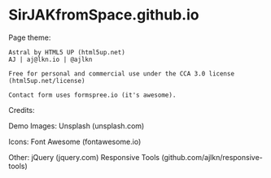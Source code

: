 # SirJAKfromSpace.github.io



Page theme:

	Astral by HTML5 UP (html5up.net)
	AJ | aj@lkn.io | @ajlkn
	
	Free for personal and commercial use under the CCA 3.0 license 
	(html5up.net/license)

	Contact form uses formspree.io (it's awesome).


Credits:
	
Demo Images:
Unsplash (unsplash.com)

Icons:
Font Awesome (fontawesome.io)

Other:
jQuery (jquery.com)
Responsive Tools (github.com/ajlkn/responsive-tools)